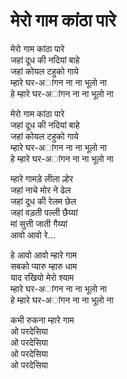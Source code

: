 # मेरो गाम कांठा पारे

मेरो गाम कांठा पारे  
जहां दूध की नदियां बाहे  
जहां कोयल टहुको गाये  
म्हारे घर-अांगन ना ना भूलो ना  
हे म्हारे घर-अांगन ना ना भूलो ना  

मेरो गाम कांठा पारे  
जहां दूध की नदियां बाहे  
जहां कोयल टहुको गाये  
म्हारे घर-अांगन ना ना भूलो ना  
हे म्हारे घर-अांगन ना ना भूलो ना  

म्हारे गामड़े लीला ल्हेर  
जहां नाचे मोर ने ढेल  
जहां दूध की रेलम छेल  
जहां वड़ती पल्ली छैय्यां  
मां सुत्ती जाती गैय्यां  
आवो आवो रे...  

हे आवो आवो म्हारे गाम  
सबको प्यारु म्हारु धाम  
याद रखियो मेरो श्याम  
म्हारे घर-अांगन ना ना भूलो ना  
हे म्हारे घर-अांगन ना ना भूलो ना  

कभी रुकना म्हारे गाम  
ओ परदेसिया  
ओ परदेसिया  
ओ परदेसिया  
ओ परदेसिया  
